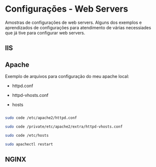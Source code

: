 # Configurações - Web Servers

Amostras de configurações de web servers. Alguns dos exemplos e aprendizados de configurações para atendimento de várias necessiades que já tive para configurar web servers.


## IIS


## Apache

Exemplo de arquivos para configuração do meu apache local:

- httpd.conf

- httpd-vhosts.conf

- hosts

```bash

sudo code /etc/apache2/httpd.conf

sudo code /private/etc/apache2/extra/httpd-vhosts.conf

sudo code /etc/hosts

sudo apachectl restart

````

## NGINX